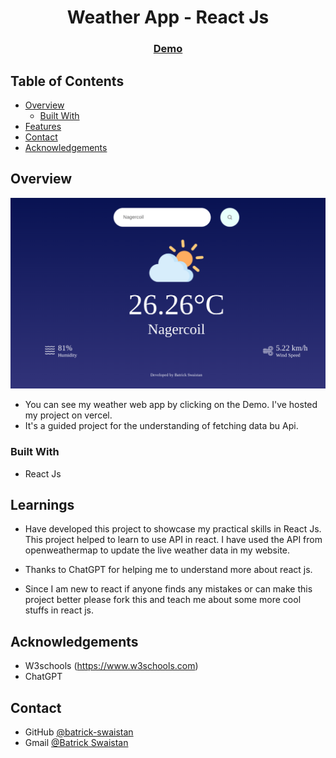<!-- Please update value in the {}  -->

<h1 align="center">Weather App - React Js</h1>

<div align="center">
  <h3>
    <a href="https://weather-app-ten-pi.vercel.app/" target="_blank">
      Demo
    </a>
  </h3>
</div>

<!-- TABLE OF CONTENTS -->

## Table of Contents

- [Overview](#overview)
  - [Built With](#built-with)
- [Features](#Learnings)
- [Contact](#contact)
- [Acknowledgements](#acknowledgements)

<!-- OVERVIEW -->

## Overview

![screenshot](https://github.com/batrick-swaistan/Weather_App/blob/main/public/weather_app.png)

- You can see my weather web app by clicking on the Demo. I've hosted my project on vercel.
- It's a guided project for the understanding of fetching data bu Api.

### Built With

<!-- This section should list any major frameworks that you built your project using. Here are a few examples.-->

- React Js 

## Learnings

<!-- List the features of your application or follow the template. Don't share the figma file here :) -->

- Have developed this project to showcase my practical skills in React Js. This project helped to learn to use API in react. I have used the API from openweathermap to update the live weather data in my website.

- Thanks to ChatGPT for helping me to understand more about react js.

- Since I am new to react if anyone finds any mistakes or can make this project better please fork this and teach me about some more cool stuffs in react js.


## Acknowledgements

<!-- This section should list any articles or add-ons/plugins that helps you to complete the project. This is optional but it will help you in the future. For exmpale -->

- W3schools (https://www.w3schools.com)
- ChatGPT

## Contact


- GitHub [@batrick-swaistan](https://github.com/batrick-swaistan)
- Gmail [@Batrick Swaistan](mailto:batrickswaistan@gmail.com)

